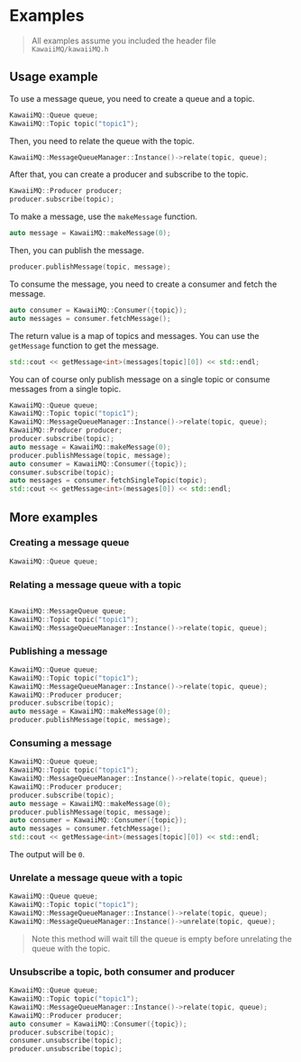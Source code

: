 # Examples

> All examples assume you included the header file `KawaiiMQ/kawaiiMQ.h`


## Usage example

To use a message queue, you need to create a queue and a topic.

```cpp
KawaiiMQ::Queue queue;
KawaiiMQ::Topic topic("topic1");
```

Then, you need to relate the queue with the topic.

```cpp
KawaiiMQ::MessageQueueManager::Instance()->relate(topic, queue);
```

After that, you can create a producer and subscribe to the topic.

```cpp
KawaiiMQ::Producer producer;
producer.subscribe(topic);
```

To make a message, use the `makeMessage` function.

```cpp
auto message = KawaiiMQ::makeMessage(0);
```

Then, you can publish the message.

```cpp
producer.publishMessage(topic, message);
```

To consume the message, you need to create a consumer and fetch the message.

```cpp
auto consumer = KawaiiMQ::Consumer({topic});
auto messages = consumer.fetchMessage();
```

The return value is a map of topics and messages. You can use the `getMessage` function to get the message.

```cpp
std::cout << getMessage<int>(messages[topic][0]) << std::endl;
```

You can of course only publish message on a single topic or consume messages from a single topic.

```cpp
KawaiiMQ::Queue queue;
KawaiiMQ::Topic topic("topic1");
KawaiiMQ::MessageQueueManager::Instance()->relate(topic, queue);
KawaiiMQ::Producer producer;
producer.subscribe(topic);
auto message = KawaiiMQ::makeMessage(0);
producer.publishMessage(topic, message);
auto consumer = KawaiiMQ::Consumer({topic});
consumer.subscribe(topic);
auto messages = consumer.fetchSingleTopic(topic);
std::cout << getMessage<int>(messages[0]) << std::endl;
```

## More examples

### Creating a message queue

```cpp
KawaiiMQ::Queue queue;
```

### Relating a message queue with a topic

```cpp

KawaiiMQ::MessageQueue queue;
KawaiiMQ::Topic topic("topic1");
KawaiiMQ::MessageQueueManager::Instance()->relate(topic, queue);

```

### Publishing a message

```cpp
KawaiiMQ::Queue queue;
KawaiiMQ::Topic topic("topic1");
KawaiiMQ::MessageQueueManager::Instance()->relate(topic, queue);
KawaiiMQ::Producer producer;
producer.subscribe(topic);
auto message = KawaiiMQ::makeMessage(0);
producer.publishMessage(topic, message);
```

### Consuming a message

```cpp
KawaiiMQ::Queue queue;
KawaiiMQ::Topic topic("topic1");
KawaiiMQ::MessageQueueManager::Instance()->relate(topic, queue);
KawaiiMQ::Producer producer;
producer.subscribe(topic);
auto message = KawaiiMQ::makeMessage(0);
producer.publishMessage(topic, message);
auto consumer = KawaiiMQ::Consumer({topic});
auto messages = consumer.fetchMessage();
std::cout << getMessage<int>(messages[topic][0]) << std::endl;
```

The output will be `0`.

### Unrelate a message queue with a topic

```cpp
KawaiiMQ::Queue queue;
KawaiiMQ::Topic topic("topic1");
KawaiiMQ::MessageQueueManager::Instance()->relate(topic, queue);
KawaiiMQ::MessageQueueManager::Instance()->unrelate(topic, queue);
```

> Note this method will wait till the queue is empty before unrelating the queue with the topic.

### Unsubscribe a topic, both consumer and producer

```cpp
KawaiiMQ::Queue queue;
KawaiiMQ::Topic topic("topic1");
KawaiiMQ::MessageQueueManager::Instance()->relate(topic, queue);
KawaiiMQ::Producer producer;
auto consumer = KawaiiMQ::Consumer({topic});
producer.subscribe(topic);
consumer.unsubscribe(topic);
producer.unsubscribe(topic);
```
